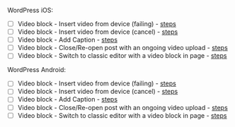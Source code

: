WordPress iOS:

- [ ] Video block - Insert video from device (failing) - [steps](https://github.com/wordpress-mobile/test-cases/blob/master/test-cases/gutenberg/video.md#tc001)
- [ ] Video block - Insert video from device (cancel) - [steps](https://github.com/wordpress-mobile/test-cases/blob/master/test-cases/gutenberg/video.md#tc002)
- [ ] Video block - Add Caption - [steps](https://github.com/wordpress-mobile/test-cases/blob/master/test-cases/gutenberg/video.md#tc003)
- [ ] Video block - Close/Re-open post with an ongoing video upload - [steps](https://github.com/wordpress-mobile/test-cases/blob/master/test-cases/gutenberg/video.md#tc004)
- [ ] Video block - Switch to classic editor with a video block in page - [steps](https://github.com/wordpress-mobile/test-cases/blob/master/test-cases/gutenberg/video.md#tc006)

WordPress Android:

- [ ] Video block - Insert video from device (failing) - [steps](https://github.com/wordpress-mobile/test-cases/blob/master/test-cases/gutenberg/video.md#tc001)
- [ ] Video block - Insert video from device (cancel) - [steps](https://github.com/wordpress-mobile/test-cases/blob/master/test-cases/gutenberg/video.md#tc002)
- [ ] Video block - Add Caption - [steps](https://github.com/wordpress-mobile/test-cases/blob/master/test-cases/gutenberg/video.md#tc003)
- [ ] Video block - Close/Re-open post with an ongoing video upload - [steps](https://github.com/wordpress-mobile/test-cases/blob/master/test-cases/gutenberg/video.md#tc004)
- [ ] Video block - Switch to classic editor with a video block in page - [steps](https://github.com/wordpress-mobile/test-cases/blob/master/test-cases/gutenberg/video.md#tc006)

